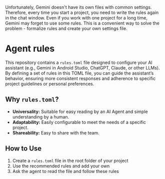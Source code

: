 Unfortunately, Gemini doesn't have its own files with common settings. Therefore, every time you start a project, you need to write the rules again in the chat window. Even if you work with one project for a long time, Gemini may forget to use some rules. This is a convenient way to solve the problem - formalize rules and create your own settings file.

# Agent rules
This repository contains a `rules.toml` file designed to configure your AI assistant (e.g., Gemini in Android Studio, ChatGPT, Claude, or other LLMs). By defining a set of rules in this TOML file, you can guide the assistant’s behavior, ensuring more consistent responses and adherence to specific project guidelines or personal preferences.

## Why `rules.toml`?
* **Universality:** Suitable for easy reading by an AI Agent and simple understanding by a human.
* **Adaptability:** Easily configurable to meet the needs of a specific project.
* **Shareability:** Easy to share with the team.


## How to Use
1. Create a `rules.toml` file in the root folder of your project
2. Use the recommended rules and add your own
3. Ask the agent to read the file and follow these rules
